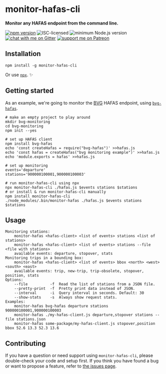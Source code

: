 # monitor-hafas-cli

**Monitor any HAFAS endpoint from the command line.**

[![npm version](https://img.shields.io/npm/v/monitor-hafas-cli.svg)](https://www.npmjs.com/package/monitor-hafas-cli)
![ISC-licensed](https://img.shields.io/github/license/derhuerst/monitor-hafas-cli.svg)
![minimum Node.js version](https://img.shields.io/node/v/monitor-hafas-cli.svg)
[![chat with me on Gitter](https://img.shields.io/badge/chat%20with%20me-on%20gitter-512e92.svg)](https://gitter.im/derhuerst)
[![support me on Patreon](https://img.shields.io/badge/support%20me-on%20patreon-fa7664.svg)](https://patreon.com/derhuerst)


## Installation

```shell
npm install -g monitor-hafas-cli
```

Or use [`npx`](https://npmjs.com/package/npx). ✨


## Getting started

As an example, we're going to monitor the [BVG](https://en.wikipedia.org/wiki/Berliner_Verkehrsbetriebe) HAFAS endpoint, using [`bvg-hafas`](https://npmjs.com/package/bvg-hafas).

```shell
# make an empty project to play around
mkdir bvg-monitoring
cd bvg-monitoring
npm init --yes

# set up HAFAS client
npm install bvg-hafas
echo 'const createHafas = require("bvg-hafas")' >>hafas.js
echo 'const hafas = createHafas("bvg monitoring example")' >>hafas.js
echo 'module.exports = hafas' >>hafas.js

# set up monitoring
events='departure'
stations='900000100001,900000100003'

# run monitor-hafas-cli using npx
npx monitor-hafas-cli ./hafas.js $events stations $stations
# or install & run monitor-hafas-cli manually
npm install monitor-hafas-cli
./node_modules/.bin/monitor-hafas ./hafas.js $events stations $stations
```


## Usage

```
Monitoring stations:
	monitor-hafas <hafas-client> <list of events> stations <list of stations>
	monitor-hafas <hafas-client> <list of events> stations --file <file with stations>
	available events: departure, stopover, stats
Monitoring trips in a bounding box:
	monitor-hafas <hafas-client> <list of events> bbox <north> <west> <south> <east>
	available events: trip, new-trip, trip-obsolete, stopover, position, stats
Options:
	--file          -f  Read the list of stations from a JSON file.
	--pretty-print  -f  Pretty print data instead of JSON.
	--interval      -i  Query interval in seconds. Default: 30
	--show-stats    -s  Always show request stats.
Examples:
	monitor-hafas bvg-hafas departure stations 900000100001,900000100003
	monitor-hafas ./my-hafas-client.js departure,stopover stations --file stations.json
	monitor-hafas some-package/my-hafas-client.js stopover,position bbox 52.6 13.3 52.3 13.6
```


## Contributing

If you have a question or need support using `monitor-hafas-cli`, please double-check your code and setup first. If you think you have found a bug or want to propose a feature, refer to [the issues page](https://github.com/derhuerst/monitor-hafas-cli/issues).
